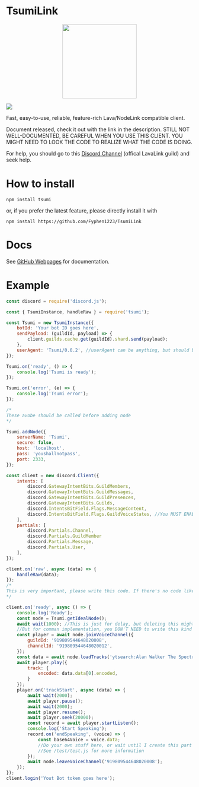 # TsumiLink

<p align="center">
  <img src="https://github.com/Fyphen1223/TsumiLink/assets/89511960/c83a406f-8f7d-4868-ab05-0efaece58620" width="200px" height="200px" />
</p>

<a href="https://hits.seeyoufarm.com"><img src="https://hits.seeyoufarm.com/api/count/incr/badge.svg?url=https%3A%2F%2Fgithub.com%2FFyphen1223%2FTsumiLink&count_bg=%2379C83D&title_bg=%23555555&icon=&icon_color=%23E7E7E7&title=hits&edge_flat=false"/></a>

Fast, easy-to-use, reliable, feature-rich Lava/NodeLink compatible client.

Document released, check it out with the link in the description. STILL NOT WELL-DOCUMENTED, BE CAREFUL WHEN YOU USE THIS CLIENT. YOU MIGHT NEED TO LOOK THE CODE TO REALIZE WHAT THE CODE IS DOING.

For help, you should go to this [Discord Channel](https://discord.gg/wvKAHxgdVb) (offical LavaLink guild) and seek help.

# How to install

```
npm install tsumi
```

or, if you prefer the latest feature, please directly install it with

```
npm install https://github.com/Fyphen1223/TsumiLink
```

# Docs

See [GitHub Webpages](https://fyphen1223.github.io/TsumiLink/) for documentation.

# Example

```js
const discord = require('discord.js');

const { TsumiInstance, handleRaw } = require('tsumi');

const Tsumi = new TsumiInstance({
	botId: 'Your bot ID goes here',
	sendPayload: (guildId, payload) => {
		client.guilds.cache.get(guildId).shard.send(payload);
	},
	userAgent: 'Tsumi/0.0.2', //userAgent can be anything, but should be in this format: CLIENTNAME/VERSION
});

Tsumi.on('ready', () => {
	console.log('Tsumi is ready');
});

Tsumi.on('error', (e) => {
	console.log('Tsumi error');
});

/*
These avobe should be called before adding node
*/

Tsumi.addNode({
	serverName: 'Tsumi',
	secure: false,
	host: 'localhost',
	pass: 'youshallnotpass',
	port: 2333,
});

const client = new discord.Client({
	intents: [
		discord.GatewayIntentBits.GuildMembers,
		discord.GatewayIntentBits.GuildMessages,
		discord.GatewayIntentBits.GuildPresences,
		discord.GatewayIntentBits.Guilds,
		discord.IntentsBitField.Flags.MessageContent,
		discord.IntentsBitField.Flags.GuildVoiceStates, //You MUST ENABLE this
	],
	partials: [
		discord.Partials.Channel,
		discord.Partials.GuildMember
		discord.Partials.Message,
		discord.Partials.User,
	],
});

client.on('raw', async (data) => {
	handleRaw(data);
});
/*
This is very important, please write this code. If there's no code like this above, the entire Tsumi won't work at all!
*/

client.on('ready', async () => {
	console.log('Ready');
	const node = Tsumi.getIdealNode();
	await wait(1000); //This is just for delay, but deleting this might let Tsumi to send request too early to the server so I do not recommend deleting this line.
	//But for comman implementation, you DON'T NEED to write this kind of dumb code
	const player = await node.joinVoiceChannel({
		guildId: '919809544648020008',
		channelId: '919809544648020012',
	});
	const data = await node.loadTracks('ytsearch:Alan Walker The Spectre');
	await player.play({
		track: {
			encoded: data.data[0].encoded,
		}
	});
	player.on('trackStart', async (data) => {
		await wait(2000);
		await player.pause();
		await wait(2000);
		await player.resume();
		await player.seek(20000);
		const record = await player.startListen();
		console.log('Start Speaking');
		record.on('endSpeaking', (voice) => {
			const base64Voice = voice.data;
			//Do your own stuff here, or wait until I create this part of code
			//See /test/test.js for more information
		});
		await node.leaveVoiceChannel('919809544648020008');
	});
});
client.login('Yout Bot token goes here');
```
